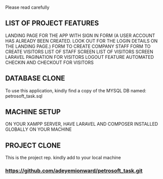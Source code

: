 Please read carefully

## LIST OF PROJECT FEATURES
LANDING PAGE FOR THE APP WITH SIGN IN FORM (A USER ACCOUNT HAS ALREADY BEEN CREATED. LOOK OUT FOR THE LOGIN DETAILS ON THE LANDING PAGE.)
FORM TO CREATE COMPANY STAFF
FORM TO CREATE VISITORS
LIST OF STAFF SCREEN
LIST OF VISITORS SCREEN
LARAVEL PAGINATION FOR VISITORS
LOGOUT FEATURE
AUTOMATED CHECKIN AND CHECKOUT FOR VISITORS


## DATABASE CLONE
To use this application, kindly find a copy of the MYSQL DB named: petrosoft_task.sql

## MACHINE SETUP
 ON YOUR XAMPP SERVER, HAVE LARAVEL AND COMPOSER INSTALLED GLOBALLY ON YOUR MACHINE

## PROJECT CLONE
This is the project rep. kindly add to your local machine 
 ### https://github.com/adeyemionward/petrosoft_task.git

